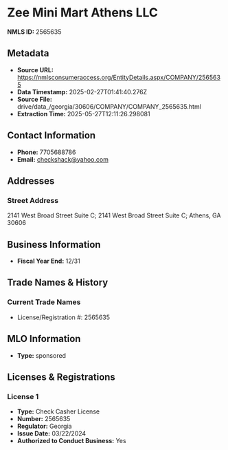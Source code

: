 # Zee Mini Mart Athens LLC

**NMLS ID:** 2565635

## Metadata
- **Source URL:** https://nmlsconsumeraccess.org/EntityDetails.aspx/COMPANY/2565635
- **Data Timestamp:** 2025-02-27T01:41:40.276Z
- **Source File:** drive/data_/georgia/30606/COMPANY/COMPANY_2565635.html
- **Extraction Time:** 2025-05-27T12:11:26.298081

## Contact Information
- **Phone:** 7705688786
- **Email:** checkshack@yahoo.com

## Addresses
### Street Address
2141 West Broad Street Suite C; 2141 West Broad Street Suite C; Athens, GA 30606

## Business Information
- **Fiscal Year End:** 12/31

## Trade Names & History
### Current Trade Names
- License/Registration #: 2565635

## MLO Information
- **Type:** sponsored

## Licenses & Registrations

### License 1
- **Type:** Check Casher License
- **Number:** 2565635
- **Regulator:** Georgia
- **Issue Date:** 03/22/2024
- **Authorized to Conduct Business:** Yes
